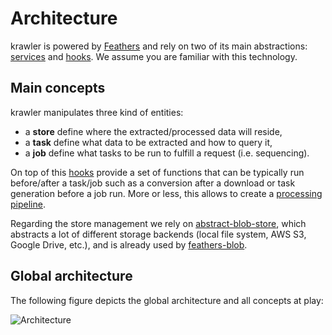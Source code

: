 # Architecture

krawler is powered by [Feathers](https://feathersjs.com/) and rely on two of its main abstractions: [services](https://docs.feathersjs.com/api/services.html) and [hooks](https://docs.feathersjs.com/api/hooks.html). We assume you are familiar with this technology.

## Main concepts

krawler manipulates three kind of entities:
* a **store** define where the extracted/processed data will reside,
* a **task** define what data to be extracted and how to query it,
* a **job** define what tasks to be run to fulfill a request (i.e. sequencing).

On top of this [hooks](https://docs.feathersjs.com/api/hooks.html) provide a set of functions that can be typically run before/after a task/job such as a conversion after a download or task generation before a job run. More or less, this allows to create a [processing pipeline](https://en.wikipedia.org/wiki/Pipeline_(computing)).

Regarding the store management we rely on [abstract-blob-store](https://github.com/maxogden/abstract-blob-store), which abstracts a lot of different storage backends (local file system, AWS S3, Google Drive, etc.), and is already used by [feathers-blob](https://github.com/feathersjs-ecosystem/feathers-blob).

## Global architecture

The following figure depicts the global architecture and all concepts at play:

![Architecture](https://github.com/kalisio/krawler/blob/master/images/global-architecture.png)
